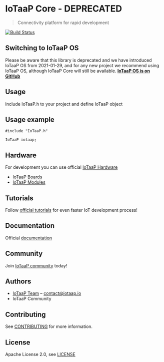 # IoTaaP Core - DEPRECATED
> Connectivity platform for rapid development

[![Build Status](https://jenkins.iotaap.io/buildStatus/icon?job=iotaap-core%2Fmaster)](https://jenkins.iotaap.io/job/iotaap-core/job/master/)

 ## Switching to IoTaaP OS

Please be aware that this library is deprecated and we have introduced IoTaaP OS from 2021-01-29, and for any new project
we recommend using IoTaaP OS, although IoTaaP Core will still be available.
[**IoTaaP OS is on GitHub**](https://github.com/iotaap/iotaap-os)

## Usage

Include IoTaaP.h to your project and define IoTaaP object

## Usage example

```
#include "IoTaaP.h"

IoTaaP iotaap;
```

## Hardware

For development you can use official [IoTaaP Hardware](https://www.iotaap.io/)

* [IoTaaP Boards](https://www.iotaap.io/boards/)
* [IoTaaP Modules](https://www.iotaap.io/iot-modules/)

## Tutorials

Follow [official tutorials](https://docs.iotaap.io/docs-tutorials/) for even faster IoT development process!

## Documentation

Official [documentation](https://docs.iotaap.io)

## Community

Join [IoTaaP community](https://community.iotaap.io) today!

## Authors

* [IoTaaP Team](https://www.iotaap.io) – contact@iotaap.io
* IoTaaP Community

## Contributing

See [CONTRIBUTING](./CONTRIBUTING.md) for more information.

## License

Apache License 2.0, see [LICENSE](./LICENSE.md)
